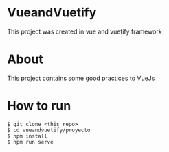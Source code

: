 # VueandVuetify
This project was created in vue and vuetify framework

# About
This project contains some good practices to VueJs

# How to run 

    $ git clone <this_repo>
    $ cd vueandvuetify/proyecto
    $ npm install
    $ npm run serve

![]()
![]()
![]()
![]()
![]()

